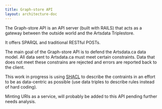 ```yaml
---
title: Graph-store API
layout: architecture-doc
---
```


The Graph-store API is an API server (built with RAILS) that acts as a gateway between the outside world and the Artsdata Triplestore.

It offers SPARQL and traditional RESTful POSTs. 

The main goal of the Graph-store API is to defend the Artsdata.ca data model.  All data sent to Artsdata.ca must meet certain constraints. Data that does not meet these constrains are rejected and errors are reported back to the client.

This work in progress is using [SHACL](https://www.w3.org/TR/shacl/) to describe the contraints in an effort to be as data-centric as possible (use data triples to describe rules instead of hard coding).

Minting URIs as a service, will probably be added to this API pending further needs analysis.
